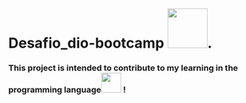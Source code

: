 <p><h1>Desafio_dio-bootcamp <img src="https://cdn.jsdelivr.net/gh/devicons/devicon/icons/java/java-plain-wordmark.svg" 
 width"40" height="80"/>.</h1></p> 
 
 
 
 
 
 
 
<p><h3>This project is intended to contribute to my
 learning in the programming 
 language<img src="https://cdn.jsdelivr.net/gh/devicons/devicon/icons/java/java-plain-wordmark.svg" 
 width"40" height="40"/>
!</h3></p>
